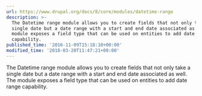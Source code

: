 ```yaml
---
url: https://www.drupal.org/docs/8/core/modules/datetime-range
description: >-
  The Datetime range module allows you to create fields that not only take a
  single date but a date range with a start and end date associated as well. The
  module exposes a field type that can be used on entities to add date range
  capability.
published_time: '2016-11-09T15:18:10+00:00'
modified_time: '2018-03-20T11:47:21+00:00'
---
```

The Datetime range module allows you to create fields that not only take a single date but a date range with a start and end date associated as well. The module exposes a field type that can be used on entities to add date range capability.